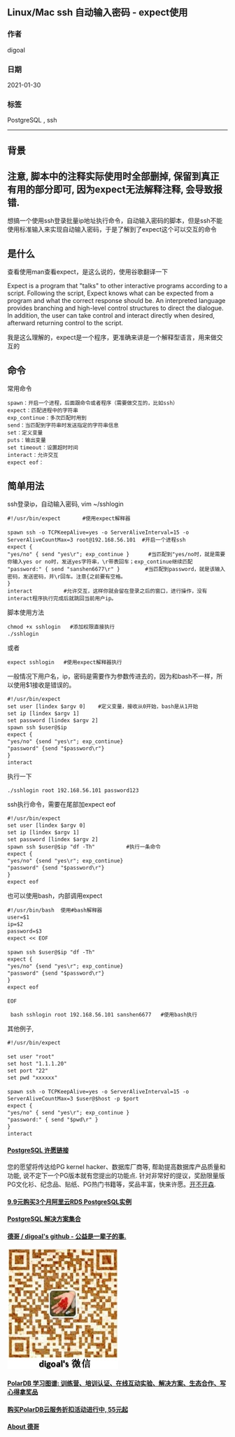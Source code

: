 ## Linux/Mac ssh 自动输入密码 - expect使用  
    
### 作者    
digoal    
    
### 日期    
2021-01-30    
    
### 标签    
PostgreSQL , ssh     
    
----    
    
## 背景    
## 注意, 脚本中的注释实际使用时全部删掉, 保留到真正有用的部分即可, 因为expect无法解释注释, 会导致报错.  
  
想搞一个使用ssh登录批量ip地址执行命令，自动输入密码的脚本，但是ssh不能使用标准输入来实现自动输入密码，于是了解到了expect这个可以交互的命令  
  
## 是什么  
  
查看使用man查看expect，是这么说的，使用谷歌翻译一下  
  
Expect  is  a  program that "talks" to other interactive programs according to a script.  Following the script, Expect knows what can be expected from a program and what the correct response should be.  An interpreted language provides branching and high-level control structures to direct  the  dialogue.  
In addition, the user can take control and interact directly when desired, afterward returning control to the script.  
  
我是这么理解的，expect是一个程序，更准确来讲是一个解释型语言，用来做交互的  
  
## 命令  
常用命令  
  
```  
spawn：开启一个进程，后面跟命令或者程序（需要做交互的，比如ssh）  
expect：匹配进程中的字符串  
exp_continue：多次匹配时用到  
send：当匹配到字符串时发送指定的字符串信息  
set：定义变量  
puts：输出变量  
set timeout：设置超时时间  
interact：允许交互  
expect eof：  
```  
  
## 简单用法  
ssh登录ip，自动输入密码, vim ~/sshlogin  
  
```  
#!/usr/bin/expect       #使用expect解释器  
  
spawn ssh -o TCPKeepAlive=yes -o ServerAliveInterval=15 -o ServerAliveCountMax=3 root@192.168.56.101  #开启一个进程ssh  
expect {  
"yes/no" { send "yes\r"; exp_continue }      #当匹配到"yes/no时，就是需要你输入yes or no时，发送yes字符串，\r带表回车；exp_continue继续匹配  
"password:" { send "sanshen6677\r" }        #当匹配到password，就是该输入密码，发送密码，并\r回车。注意{之前要有空格。  
}  
interact          #允许交互，这样你就会留在登录之后的窗口，进行操作，没有interact程序执行完成后就跳回当前用户ip。  
```  
  
脚本使用方法  
  
```  
chmod +x sshlogin   #添加权限直接执行  
./sshlogin  
```  
  
或者  
  
```  
expect sshlogin   #使用expect解释器执行  
```  
  
一般情况下用户名，ip，密码是需要作为参数传进去的，因为和bash不一样，所以使用$1接收是错误的。  
  
```  
#!/usr/bin/expect  
set user [lindex $argv 0]    #定义变量，接收从0开始，bash是从1开始  
set ip [lindex $argv 1]  
set password [lindex $argv 2]  
spawn ssh $user@$ip  
expect {  
"yes/no" {send "yes\r"; exp_continue}  
"password" {send "$password\r"}  
}  
interact  
```  
  
执行一下  
  
```  
./sshlogin root 192.168.56.101 password123  
```  
  
ssh执行命令，需要在尾部加expect eof  
  
  
```  
#!/usr/bin/expect  
set user [lindex $argv 0]  
set ip [lindex $argv 1]  
set password [lindex $argv 2]  
spawn ssh $user@$ip "df -Th"          #执行一条命令  
expect {  
"yes/no" {send "yes\r"; exp_continue}  
"password" {send "$password\r"}  
}  
expect eof  
```  
  
也可以使用bash，内部调用expect  
  
```  
#!/usr/bin/bash  使用#bash解释器  
user=$1  
ip=$2  
password=$3  
expect << EOF  
  
spawn ssh $user@$ip "df -Th"  
expect {  
"yes/no" {send "yes\r"; exp_continue}  
"password" {send "$password\r"}  
}  
expect eof  
  
EOF  
```  
  
```  
 bash sshlogin root 192.168.56.101 sanshen6677   #使用bash执行  
```  
  
其他例子,   
  
```
#!/usr/bin/expect

set user "root"
set host "1.1.1.20"
set port "22"
set pwd "xxxxxx"

spawn ssh -o TCPKeepAlive=yes -o ServerAliveInterval=15 -o ServerAliveCountMax=3 $user@$host -p $port
expect {
"yes/no" { send "yes\r"; exp_continue }
"password:" { send "$pwd\r" }
}
interact
```
  
  
#### [PostgreSQL 许愿链接](https://github.com/digoal/blog/issues/76 "269ac3d1c492e938c0191101c7238216")
您的愿望将传达给PG kernel hacker、数据库厂商等, 帮助提高数据库产品质量和功能, 说不定下一个PG版本就有您提出的功能点. 针对非常好的提议，奖励限量版PG文化衫、纪念品、贴纸、PG热门书籍等，奖品丰富，快来许愿。[开不开森](https://github.com/digoal/blog/issues/76 "269ac3d1c492e938c0191101c7238216").  
  
  
#### [9.9元购买3个月阿里云RDS PostgreSQL实例](https://www.aliyun.com/database/postgresqlactivity "57258f76c37864c6e6d23383d05714ea")
  
  
#### [PostgreSQL 解决方案集合](https://yq.aliyun.com/topic/118 "40cff096e9ed7122c512b35d8561d9c8")
  
  
#### [德哥 / digoal's github - 公益是一辈子的事.](https://github.com/digoal/blog/blob/master/README.md "22709685feb7cab07d30f30387f0a9ae")
  
  
![digoal's wechat](../pic/digoal_weixin.jpg "f7ad92eeba24523fd47a6e1a0e691b59")
  
  
#### [PolarDB 学习图谱: 训练营、培训认证、在线互动实验、解决方案、生态合作、写心得拿奖品](https://www.aliyun.com/database/openpolardb/activity "8642f60e04ed0c814bf9cb9677976bd4")
  
  
#### [购买PolarDB云服务折扣活动进行中, 55元起](https://www.aliyun.com/activity/new/polardb-yunparter?userCode=bsb3t4al "e0495c413bedacabb75ff1e880be465a")
  
  
#### [About 德哥](https://github.com/digoal/blog/blob/master/me/readme.md "a37735981e7704886ffd590565582dd0")
  
